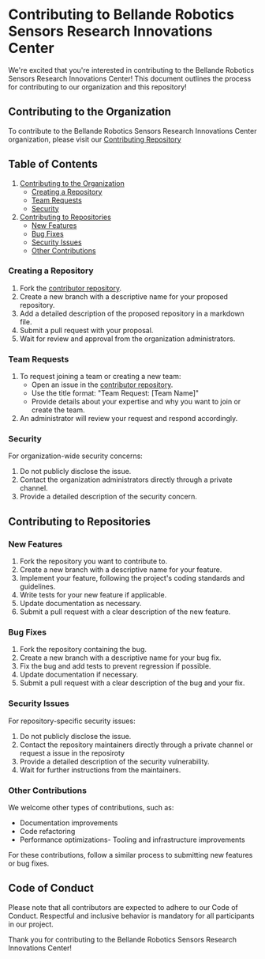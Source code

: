 # Contributing to Bellande Robotics Sensors Research Innovations Center
We're excited that you're interested in contributing to the Bellande Robotics Sensors Research Innovations Center! This document outlines the process for contributing to our organization and this repository!

## Contributing to the Organization
To contribute to the Bellande Robotics Sensors Research Innovations Center organization, please visit our [Contributing Repository](https://github.com/Robotics-Sensors/bellande_robotics_sensors_research_innovations_center_contributor)

## Table of Contents
1. [Contributing to the Organization](https://github.com/Robotics-Sensors/bellande_robotics_sensors_research_innovations_center_contributor)
   - [Creating a Repository](https://github.com/Robotics-Sensors/bellande_robotics_sensors_research_innovations_center_contributor)
   - [Team Requests](https://github.com/Robotics-Sensors/bellande_robotics_sensors_research_innovations_center_contributor)
   - [Security](https://github.com/Robotics-Sensors/bellande_robotics_sensors_research_innovations_center_contributor)
2. [Contributing to Repositories](#contributing-to-repositories)
   - [New Features](#new-features)
   - [Bug Fixes](#bug-fixes)
   - [Security Issues](#security-issues)
   - [Other Contributions](#other-contributions)

### Creating a Repository
1. Fork the [contributor repository](https://github.com/Robotics-Sensors/bellande_robotics_sensors_research_innovations_center_contributor).
2. Create a new branch with a descriptive name for your proposed repository.
3. Add a detailed description of the proposed repository in a markdown file.
4. Submit a pull request with your proposal.
5. Wait for review and approval from the organization administrators.

### Team Requests
1. To request joining a team or creating a new team:
   - Open an issue in the [contributor repository](https://github.com/Robotics-Sensors/bellande_robotics_sensors_research_innovations_center_contributor).
   - Use the title format: "Team Request: [Team Name]"
   - Provide details about your expertise and why you want to join or create the team.
2. An administrator will review your request and respond accordingly.

### Security
For organization-wide security concerns:
1. Do not publicly disclose the issue.
2. Contact the organization administrators directly through a private channel.
3. Provide a detailed description of the security concern.

## Contributing to Repositories
### New Features
1. Fork the repository you want to contribute to.
2. Create a new branch with a descriptive name for your feature.
3. Implement your feature, following the project's coding standards and guidelines.
4. Write tests for your new feature if applicable.
5. Update documentation as necessary.
6. Submit a pull request with a clear description of the new feature.

### Bug Fixes
1. Fork the repository containing the bug.
2. Create a new branch with a descriptive name for your bug fix.
3. Fix the bug and add tests to prevent regression if possible.
4. Update documentation if necessary.
5. Submit a pull request with a clear description of the bug and your fix.

### Security Issues
For repository-specific security issues:
1. Do not publicly disclose the issue.
2. Contact the repository maintainers directly through a private channel or request a issue in the reposiroty
3. Provide a detailed description of the security vulnerability.
4. Wait for further instructions from the maintainers.

### Other Contributions
We welcome other types of contributions, such as:
- Documentation improvements
- Code refactoring
- Performance optimizations- Tooling and infrastructure improvements

For these contributions, follow a similar process to submitting new features or bug fixes.

## Code of Conduct
Please note that all contributors are expected to adhere to our Code of Conduct. Respectful and inclusive behavior is mandatory for all participants in our project.

Thank you for contributing to the Bellande Robotics Sensors Research Innovations Center!
